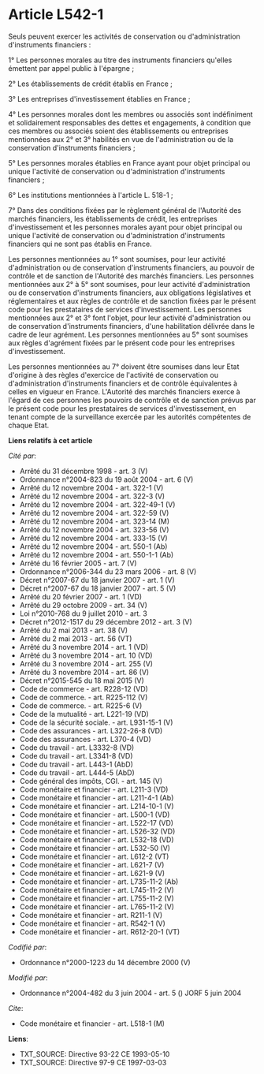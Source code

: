 # Article L542-1

Seuls peuvent exercer les activités de conservation ou d'administration d'instruments financiers :

1° Les personnes morales au titre des instruments financiers qu'elles émettent par appel public à l'épargne ;

2° Les établissements de crédit établis en France ;

3° Les entreprises d'investissement établies en France ;

4° Les personnes morales dont les membres ou associés sont indéfiniment et solidairement responsables des dettes et
engagements, à condition que ces membres ou associés soient des établissements ou entreprises mentionnées aux 2° et 3°
habilités en vue de l'administration ou de la conservation d'instruments financiers ;

5° Les personnes morales établies en France ayant pour objet principal ou unique l'activité de conservation ou
d'administration d'instruments financiers ;

6° Les institutions mentionnées à l'article L. 518-1 ;

7° Dans des conditions fixées par le règlement général de l'Autorité des marchés financiers, les établissements de crédit,
les entreprises d'investissement et les personnes morales ayant pour objet principal ou unique l'activité de conservation ou
d'administration d'instruments financiers qui ne sont pas établis en France.

Les personnes mentionnées au 1° sont soumises, pour leur activité d'administration ou de conservation d'instruments
financiers, au pouvoir de contrôle et de sanction de l'Autorité des marchés financiers. Les personnes mentionnées aux 2° à 5°
sont soumises, pour leur activité d'administration ou de conservation d'instruments financiers, aux obligations législatives
et réglementaires et aux règles de contrôle et de sanction fixées par le présent code pour les prestataires de services
d'investissement. Les personnes mentionnées aux 2° et 3° font l'objet, pour leur activité d'administration ou de conservation
d'instruments financiers, d'une habilitation délivrée dans le cadre de leur agrément. Les personnes mentionnées au 5° sont
soumises aux règles d'agrément fixées par le présent code pour les entreprises d'investissement.

Les personnes mentionnées au 7° doivent être soumises dans leur Etat d'origine à des règles d'exercice de l'activité de
conservation ou d'administration d'instruments financiers et de contrôle équivalentes à celles en vigueur en France.
L'Autorité des marchés financiers exerce à l'égard de ces personnes les pouvoirs de contrôle et de sanction prévus par le
présent code pour les prestataires de services d'investissement, en tenant compte de la surveillance exercée par les
autorités compétentes de chaque Etat.

**Liens relatifs à cet article**

_Cité par_:

  - Arrêté du 31 décembre 1998 - art. 3 (V)
  - Ordonnance n°2004-823 du 19 août 2004 - art. 6 (V)
  - Arrêté du 12 novembre 2004 - art. 322-1 (V)
  - Arrêté du 12 novembre 2004 - art. 322-3 (V)
  - Arrêté du 12 novembre 2004 - art. 322-49-1 (V)
  - Arrêté du 12 novembre 2004 - art. 322-59 (V)
  - Arrêté du 12 novembre 2004 - art. 323-14 (M)
  - Arrêté du 12 novembre 2004 - art. 323-56 (V)
  - Arrêté du 12 novembre 2004 - art. 333-15 (V)
  - Arrêté du 12 novembre 2004 - art. 550-1 (Ab)
  - Arrêté du 12 novembre 2004 - art. 550-1-1 (Ab)
  - Arrêté du 16 février 2005 - art. 7 (V)
  - Ordonnance n°2006-344 du 23 mars 2006 - art. 8 (V)
  - Décret n°2007-67 du 18 janvier 2007 - art. 1 (V)
  - Décret n°2007-67 du 18 janvier 2007 - art. 5 (V)
  - Arrêté du 20 février 2007 - art. 1 (VD)
  - Arrêté du 29 octobre 2009 - art. 34 (V)
  - Loi n°2010-768 du 9 juillet 2010 - art. 3
  - Décret n°2012-1517 du 29 décembre 2012 - art. 3 (V)
  - Arrêté du 2 mai 2013 - art. 38 (V)
  - Arrêté du 2 mai 2013 - art. 56 (VT)
  - Arrêté du 3 novembre 2014 - art. 1 (VD)
  - Arrêté du 3 novembre 2014 - art. 10 (VD)
  - Arrêté du 3 novembre 2014 - art. 255 (V)
  - Arrêté du 3 novembre 2014 - art. 86 (V)
  - Décret n°2015-545 du 18 mai 2015 (V)
  - Code de commerce - art. R228-12 (VD)
  - Code de commerce. - art. R225-112 (V)
  - Code de commerce. - art. R225-6 (V)
  - Code de la mutualité - art. L221-19 (VD)
  - Code de la sécurité sociale. - art. L931-15-1 (V)
  - Code des assurances - art. L322-26-8 (VD)
  - Code des assurances - art. L370-4 (VD)
  - Code du travail - art. L3332-8 (VD)
  - Code du travail - art. L3341-8 (VD)
  - Code du travail - art. L443-1 (AbD)
  - Code du travail - art. L444-5 (AbD)
  - Code général des impôts, CGI. - art. 145 (V)
  - Code monétaire et financier - art. L211-3 (VD)
  - Code monétaire et financier - art. L211-4-1 (Ab)
  - Code monétaire et financier - art. L214-10-1 (V)
  - Code monétaire et financier - art. L500-1 (VD)
  - Code monétaire et financier - art. L522-17 (VD)
  - Code monétaire et financier - art. L526-32 (VD)
  - Code monétaire et financier - art. L532-18 (VD)
  - Code monétaire et financier - art. L532-50 (V)
  - Code monétaire et financier - art. L612-2 (VT)
  - Code monétaire et financier - art. L621-7 (V)
  - Code monétaire et financier - art. L621-9 (V)
  - Code monétaire et financier - art. L735-11-2 (Ab)
  - Code monétaire et financier - art. L745-11-2 (V)
  - Code monétaire et financier - art. L755-11-2 (V)
  - Code monétaire et financier - art. L765-11-2 (V)
  - Code monétaire et financier - art. R211-1 (V)
  - Code monétaire et financier - art. R542-1 (V)
  - Code monétaire et financier - art. R612-20-1 (VT)

_Codifié par_:

  - Ordonnance n°2000-1223 du 14 décembre 2000 (V)

_Modifié par_:

  - Ordonnance n°2004-482 du 3 juin 2004 - art. 5 () JORF 5 juin 2004

_Cite_:

  - Code monétaire et financier - art. L518-1 (M)

**Liens**:

  - TXT_SOURCE: Directive 93-22 CE 1993-05-10
  - TXT_SOURCE: Directive 97-9 CE 1997-03-03
